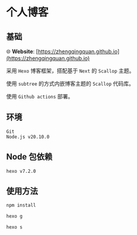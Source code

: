 # 个人博客

## 基础

🌐 **Website**: [https://zhengqingquan.github.io](https://zhengqingquan.github.io)

采用 `Hexo` 博客框架，搭配基于 `Next` 的 `Scallop` 主题。

使用 `subtree` 的方式内嵌博客主题的 `Scallop` 代码库。

使用 `Github actions` 部署。

## 环境

```
Git
Node.js v20.10.0
```

## Node 包依赖

```
hexo v7.2.0
```

## 使用方法

```bash
npm install

hexo g

hexo s
```
